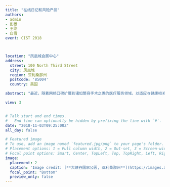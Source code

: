 ```yaml
---
title: "在线日记和风险产品"
authors:
- admin
- 彭景
- 王刚
- 白雪
event: CIST 2018



location: "凤凰城会展中心"
address:
  street: 100 North Third Street
  city: 凤凰城
  region: 亚利桑那州
  postcode: '85004'
  country: 美国

abstract: "最近，随着网络口碑扩展到诸如整容手术之类的医疗服务领域，以适应与健康相关的特征，一些新颖的网络口碑形式已经被开发出来，例如在线日记。在线日记通过一系列连续的帖子，记录了患者手术后的恢复进度。与之前文献中研究的单篇商品评论不同，在线日记的独特结构和嵌入的动态信息可能从根本上改变消费者收集和解释信息的方式。此外，由于整容手术潜在的人身伤害和永久性损害，其感知风险和服务提供者--医院的质量对于消费者的决定至关重要。这项研究采用实证研究的方法，调查了在线日记对整容手术销售的影响，以及手术的感知风险和医院质量对这一影响的调节作用。结果显示，这种带有连续帖子的在线日记可以显着提高销售量。有趣的是，在线日记对于低质量医院的手术销量影响更大。相反，对于高质量医院提供的低风险手术，在线日记对于销量没有显著影响。而对于高风险手术，无论其提供者是低质量还是高质量医院，在线日记对于手术销量都有显著影响。这些结果加深了我们对于在线日记，网络口碑的新格式及其与感知风险和服务提供商质量相互作用的理解。这项研究还为在线平台的商品评论提供了重要的实践意义。"

view: 3


# Talk start and end times.
#   End time can optionally be hidden by prefixing the line with `#`.
date: "2018-11-03T09:25:00Z"
all_day: false

# Featured image
# To use, add an image named `featured.jpg/png` to your page's folder.
# Placement options: 1 = Full column width, 2 = Out-set, 3 = Screen-width
# Focal point options: Smart, Center, TopLeft, Top, TopRight, Left, Right, BottomLeft, Bottom, BottomRight
image:
  placement: 2
  caption: 'Image credit: [**大峡谷国家公园, 亚利桑那州**](https://images.app.goo.gl/kwqgqNfEAAwjFmuAA)'
  focal_point: "Bottom"
  preview_only: false
---
```






